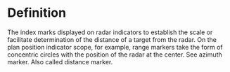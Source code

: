 # Definition

The index marks displayed on radar indicators to establish the scale or
facilitate determination of the distance of a target from the radar. On
the plan position indicator scope, for example, range markers take the
form of concentric circles with the position of the radar at the center.
See azimuth marker. Also called distance marker.
